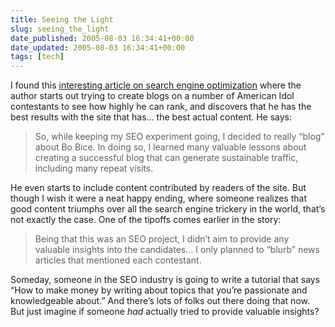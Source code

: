 ```yaml
---
title: Seeing the Light
slug: seeing_the_light
date_published: 2005-08-03 16:34:41+00:00
date_updated: 2005-08-03 16:34:41+00:00
tags: [tech]
---
```

I found this [interesting article on search engine optimization](http://www.searchengineguide.com/mintz/005184.html) where the author starts out trying to create blogs on a number of American Idol contestants to see how highly he can rank, and discovers that he has the best results with the site that has… the best actual content. He says:

> So, while keeping my SEO experiment going, I decided to really “blog” about Bo Bice. In doing so, I learned many valuable lessons about creating a successful blog that can generate sustainable traffic, including many repeat visits.

He even starts to include content contributed by readers of the site. But though I wish it were a neat happy ending, where someone realizes that good content triumphs over all the search engine trickery in the world, that’s not exactly the case. One of the tipoffs comes earlier in the story:

> Being that this was an SEO project, I didn’t aim to provide any valuable insights into the candidates… I only planned to “blurb” news articles that mentioned each contestant.

Someday, someone in the SEO industry is going to write a tutorial that says “How to make money by writing about topics that you’re passionate and knowledgeable about.” And there’s lots of folks out there doing that now. But just imagine if someone *had* actually tried to provide valuable insights?
